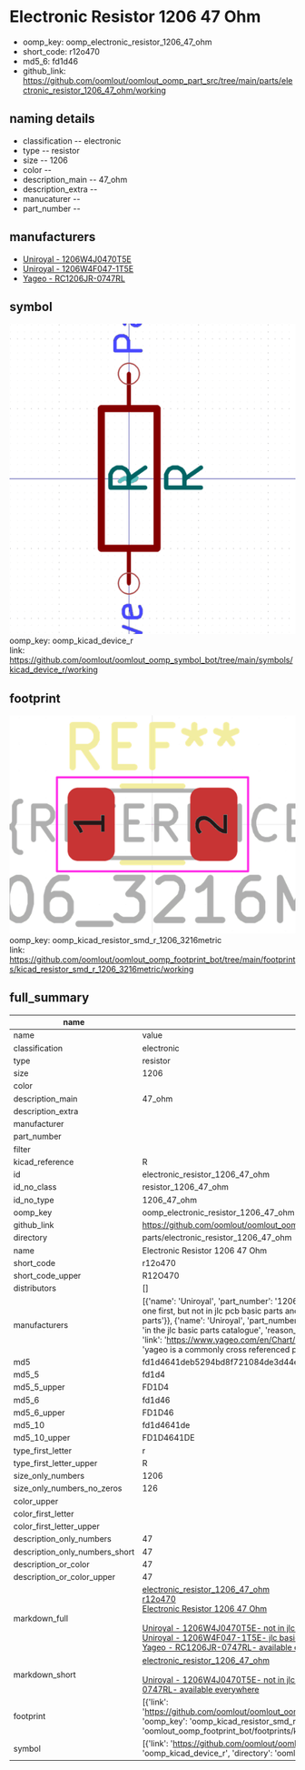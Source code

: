 # Electronic Resistor 1206 47 Ohm

  
* oomp_key: oomp_electronic_resistor_1206_47_ohm 
* short_code: r12o470
* md5_6: fd1d46  
* github_link: https://github.com/oomlout/oomlout_oomp_part_src/tree/main/parts/electronic_resistor_1206_47_ohm/working  
## naming details
* classification -- electronic
* type -- resistor
* size -- 1206
* color -- 
* description_main -- 47_ohm
* description_extra -- 
* manucaturer -- 
* part_number -- 


## manufacturers
* [Uniroyal - 1206W4J0470T5E]()  
* [Uniroyal - 1206W4F047-1T5E]()  
* [Yageo - RC1206JR-0747RL](https://www.yageo.com/en/Chart/Download/pdf/RC1206JR-0747RL)  

## symbol

![](symbol/0/working/working_600.png)  
oomp_key: oomp_kicad_device_r  
link: https://github.com/oomlout/oomlout_oomp_symbol_bot/tree/main/symbols/kicad_device_r/working  

## footprint

![](footprint/0/working/working_600.png)  
oomp_key: oomp_kicad_resistor_smd_r_1206_3216metric  
link: https://github.com/oomlout/oomlout_oomp_footprint_bot/tree/main/footprints/kicad_resistor_smd_r_1206_3216metric/working  

## full_summary
| name | value | 
| --- | --- | 
| name | value | 
| classification | electronic | 
| type | resistor | 
| size | 1206 | 
| color |  | 
| description_main | 47_ohm | 
| description_extra |  | 
| manufacturer |  | 
| part_number |  | 
| filter |  | 
| kicad_reference | R | 
| id | electronic_resistor_1206_47_ohm | 
| id_no_class | resistor_1206_47_ohm | 
| id_no_type | 1206_47_ohm | 
| oomp_key | oomp_electronic_resistor_1206_47_ohm | 
| github_link | https://github.com/oomlout/oomlout_oomp_part_src/tree/main/parts/electronic_resistor_1206_47_ohm/working | 
| directory | parts/electronic_resistor_1206_47_ohm | 
| name | Electronic Resistor 1206 47 Ohm | 
| short_code | r12o470 | 
| short_code_upper | R12O470 | 
| distributors | [] | 
| manufacturers | [{'name': 'Uniroyal', 'part_number': '1206W4J0470T5E', 'link': '', 'id': 'manufacturer_uniroyal', 'note': {'reason': 'did this one first, but not in jlc pcb basic parts and 1 percent are and they are the same price', 'reason_short': 'not in jlc basic parts'}}, {'name': 'Uniroyal', 'part_number': '1206W4F047-1T5E', 'link': '', 'id': 'manufacturer_uniroyal', 'note': {'reason': 'in the jlc basic parts catalogue', 'reason_short': 'jlc basic part'}}, {'name': 'Yageo', 'part_number': 'RC1206JR-0747RL', 'link': 'https://www.yageo.com/en/Chart/Download/pdf/RC1206JR-0747RL', 'id': 'manufacturer_yageo', 'note': {'reason': 'yageo is a commonly cross referenced part number', 'reason_short': 'available everywhere'}}] | 
| md5 | fd1d4641deb5294bd8f721084de3d44e | 
| md5_5 | fd1d4 | 
| md5_5_upper | FD1D4 | 
| md5_6 | fd1d46 | 
| md5_6_upper | FD1D46 | 
| md5_10 | fd1d4641de | 
| md5_10_upper | FD1D4641DE | 
| type_first_letter | r | 
| type_first_letter_upper | R | 
| size_only_numbers | 1206 | 
| size_only_numbers_no_zeros | 126 | 
| color_upper |  | 
| color_first_letter |  | 
| color_first_letter_upper |  | 
| description_only_numbers | 47 | 
| description_only_numbers_short | 47 | 
| description_or_color | 47 | 
| description_or_color_upper | 47 | 
| markdown_full | [electronic_resistor_1206_47_ohm](https://github.com/oomlout/oomlout_oomp_part_src/tree/main/parts/electronic_resistor_1206_47_ohm/working)<br>[r12o470](https://github.com/oomlout/oomlout_oomp_part_src/tree/main/parts/electronic_resistor_1206_47_ohm/working)<br>[Electronic Resistor 1206 47 Ohm](https://github.com/oomlout/oomlout_oomp_part_src/tree/main/parts/electronic_resistor_1206_47_ohm/working)<br><br>[Uniroyal - 1206W4J0470T5E- not in jlc basic parts]() [(L)  ](https://www.lcsc.com/search?q=1206W4J0470T5E)[(D)  ](https://www.digikey.com/en/products?keywords=1206W4J0470T5E)[(M)  ](https://www.mouser.com/Search/Refine?Keyword=1206W4J0470T5E)[(N)  ](https://www.newark.com/search?st=1206W4J0470T5E)[(SZ)  ](https://so.szlcsc.com/global.html?k=1206W4J0470T5E)<br>[Uniroyal - 1206W4F047-1T5E- jlc basic part]() [(L)  ](https://www.lcsc.com/search?q=1206W4F047-1T5E)[(D)  ](https://www.digikey.com/en/products?keywords=1206W4F047-1T5E)[(M)  ](https://www.mouser.com/Search/Refine?Keyword=1206W4F047-1T5E)[(N)  ](https://www.newark.com/search?st=1206W4F047-1T5E)[(SZ)  ](https://so.szlcsc.com/global.html?k=1206W4F047-1T5E)<br>[Yageo - RC1206JR-0747RL- available everywhere](https://www.yageo.com/en/Chart/Download/pdf/RC1206JR-0747RL) [(L)  ](https://www.lcsc.com/search?q=RC1206JR-0747RL)[(D)  ](https://www.digikey.com/en/products?keywords=RC1206JR-0747RL)[(M)  ](https://www.mouser.com/Search/Refine?Keyword=RC1206JR-0747RL)[(N)  ](https://www.newark.com/search?st=RC1206JR-0747RL)[(SZ)  ](https://so.szlcsc.com/global.html?k=RC1206JR-0747RL)<br> | 
| markdown_short | [electronic_resistor_1206_47_ohm](https://github.com/oomlout/oomlout_oomp_part_src/tree/main/parts/electronic_resistor_1206_47_ohm/working)<br><br>[Uniroyal - 1206W4J0470T5E- not in jlc basic parts]()[Uniroyal - 1206W4F047-1T5E- jlc basic part]()[Yageo - RC1206JR-0747RL- available everywhere](https://www.yageo.com/en/Chart/Download/pdf/RC1206JR-0747RL) | 
| footprint | [{'link': 'https://github.com/oomlout/oomlout_oomp_footprint_bot/tree/main/foootprntss/kicad_resistor_smd_r_1206_3216metric', 'oomp_key': 'oomp_kicad_resistor_smd_r_1206_3216metric', 'directory': 'oomlout_oomp_footprint_bot/footprints/kicad_resistor_smd_r_1206_3216metric//working/working.kicad_mod'}] | 
| symbol | [{'link': 'https://github.com/oomlout/oomlout_oomp_symbol_bot/tree/main/symbols/kicad_device_r', 'oomp_key': 'oomp_kicad_device_r', 'directory': 'oomlout_oomp_symbol_bot/symbols/kicad_device_r//working/working.kicad_sym'}] | 

